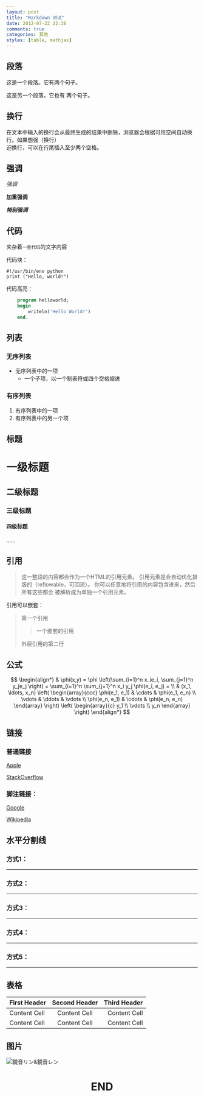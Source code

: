 ```yaml
---
layout: post
title: "Markdown 测试"
date: 2012-07-22 22:38
comments: true
categories: 其他
styles: [table, mathjax]
---
```


## 段落

这是一个段落。它有两个句子。

这是另一个段落。它也有 
两个句子。

## 换行

在文本中输入的换行会从最终生成的结果中删除，浏览器会根据可用空间自动换行。如果想强（换行）  
迫换行，可以在行尾插入至少两个空格。

## 强调

*强调*

**加重强调**

***特别强调***

## 代码

夹杂着`一些代码`的文字内容

代码块：

    #!/usr/bin/env python
    print ("Hello, world!")

<!-- more -->

代码高亮：

``` pascal Hello World!
    program helloworld;
    begin
        writeln('Hello World!')
    end.
```

## 列表

### 无序列表
* 无序列表中的一项
    * 一个子项，以一个制表符或四个空格缩进

### 有序列表
1. 有序列表中的一项
2. 有序列表中的另一个项

## 标题

# 一级标题

## 二级标题

### 三级标题

#### 四级标题

……

## 引用

> 这一整段的内容都会作为一个HTML的引用元素。
引用元素是会自动优化排版的（reflowable，可回流）。
你可以任意地将引用的内容包含进来，然后所有这些都会
被解析成为单独一个引用元素。

引用可以嵌套：

> 第一个引用
> 
>> 一个嵌套的引用
> 
> 外层引用的第二行

## 公式

$$
\begin{align*}
  & \phi(x,y) = \phi \left(\sum_{i=1}^n x_ie_i, \sum_{j=1}^n y_je_j \right)
  = \sum_{i=1}^n \sum_{j=1}^n x_i y_j \phi(e_i, e_j) = \\
  & (x_1, \ldots, x_n) \left( \begin{array}{ccc}
      \phi(e_1, e_1) & \cdots & \phi(e_1, e_n) \\
      \vdots & \ddots & \vdots \\
      \phi(e_n, e_1) & \cdots & \phi(e_n, e_n)
    \end{array} \right)
  \left( \begin{array}{c}
      y_1 \\
      \vdots \\
      y_n
    \end{array} \right)
\end{align*}
$$

## 链接

### 普通链接
[Apple](http://www.apple.com/)

[StackOverflow](http://www.stackoverflow.com/)

### 脚注链接：
[Google][gurl]

[Wikipedia][wikiurl]

## 水平分割线

### 方式1：
* * *

### 方式2：
***

### 方式3：
****************************

### 方式4：
- - -

### 方式5：
----------------------------

## 表格


 First Header  | Second Header | Third Header
:------------- |:-------------:| ------------:
 Content Cell  | Content Cell  | Content Cell
 Content Cell  | Content Cell  | Content Cell

## 图片
![鏡音リン&鏡音レン](/images/article/2012/07/22/kagamine-rin-len.jpg "鏡音リン&鏡音レン")

# <center>END</center>

[gurl]: https://www.google.com/ "Google"
[wikiurl]: http://zh.wikipedia.org/ "Wikipedia"
